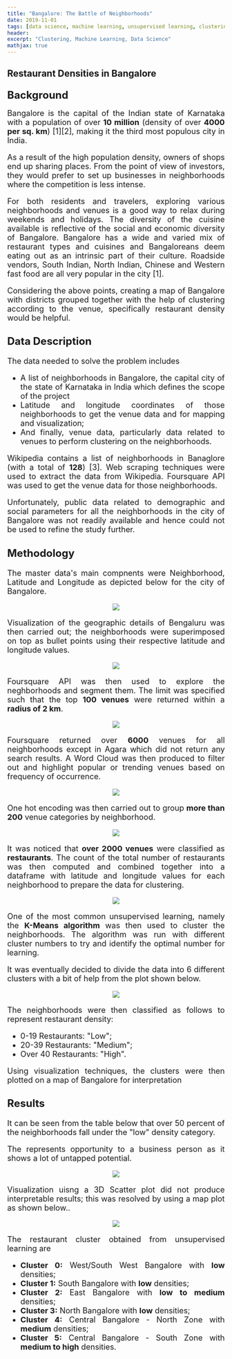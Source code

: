 ```yaml
---
title: "Bangalore: The Battle of Neighborhoods"
date: 2019-11-01
tags: [data science, machine learning, unsupervised learning, clustering] 
header:
excerpt: "Clustering, Machine Learning, Data Science"
mathjax: true
---
```


## Restaurant Densities in Bangalore

<font size="5"><h3>Background</h3></font>

<font size="4"><div style="text-align: justify"><p> Bangalore is the capital of the Indian state of Karnataka with a population of over <b>10 million</b> (density of over <b>4000 per sq. km</b>) [1][2], making it the third most populous city in India.</p>
  
<div style="text-align: justify"><p>As a result of the high population density, owners of shops end up sharing places. From the point of view of investors, they would prefer to set up businesses in neighborhoods where the competition is less intense.
  
<div style="text-align: justify"><p>For both residents and travelers, exploring various neighborhoods and venues is a good way to relax during weekends and holidays. The diversity of the cuisine available is reflective of the social and economic diversity of Bangalore. Bangalore has a wide and varied mix of restaurant types and cuisines and Bangaloreans deem eating out as an intrinsic part of their culture. Roadside vendors, South Indian, North Indian, Chinese and Western fast food are all very popular in the city [1].</p></div>

<div style="text-align: justify"><p>Considering the above points, creating a map of Bangalore with districts grouped together with the help of clustering according to the venue, specifically restaurant density would be helpful.</p>

<font size="5"><h3>Data Description</h3></font>

<font size="4"><p>The data needed to solve the problem includes</p>

<ul>
  <li>A list of neighborhoods in Bangalore, the capital city of the state of Karnataka in India which defines the scope of the project </li>
  <li>Latitude and longitude coordinates of those neighborhoods to get the venue data and for mapping and visualization;</li>
  <li>And finally, venue data, particularly data related to venues to perform clustering on the neighborhoods.</li>
</ul>

<p>Wikipedia contains a list of neighborhoods in Banaglore (with a total of <b>128</b>) [3]. Web scraping techniques were used to extract the data from Wikipedia. Foursquare API was used to get the venue data for those neighborhoods.</p>

<p>Unfortunately, public data related to demographic and social parameters for all the neighborhoods in the city of Bangalore was not readily available and hence could not be used to refine the study further.</p>

<font size="5"><h3>Methodology</h3></font>

<p></p>

<div style="text-align: justify"><p>The master data's main compnents were Neighborhood, Latitude and Longitude as depicted below for the city of Bangalore.</p>

<p></p>

<div style="text-align: center"><img src="{{ site.url }}{{ site.baseurl }}/assets/images/cnbr/cnbr_1.jpg">
  
<p></p>

<div style="text-align: justify"><p>Visualization of the geographic details of Bengaluru was then carried out; the neighborhoods were superimposed on top as bullet points using their respective latitude and longitude values.</p>

<div style="text-align: center"><img src="{{ site.url }}{{ site.baseurl }}/assets/images/cnbr/cnbr_2.jpg">
  
<p></p>

<div style="text-align: justify"><p>Foursquare API was then used to explore the neghborhoods and segment them. The limit was specified such that the top <b>100 venues</b> were returned within a <b>radius of 2 km</b>.</p>
  
<div style="text-align: center"><img src="{{ site.url }}{{ site.baseurl }}/assets/images/cnbr/cnbr_3.jpg">

<p></p>

<div style="text-align: justify"><p>Foursquare returned over <b>6000</b> venues for all neighborhoods except in Agara which did not return any search results. A Word Cloud was then produced to filter out and highlight popular or trending venues based on frequency of occurrence.</p> 

<div style="text-align: center"><img src="{{ site.url }}{{ site.baseurl }}/assets/images/cnbr/cnbr_4.jpg">
  
<p></p>

<div style="text-align: justify"><p>One hot encoding was then carried out to group <b>more than 200</b> venue categories by neighborhood.</p> 

<div style="text-align: center"><img src="{{ site.url }}{{ site.baseurl }}/assets/images/cnbr/cnbr_5.jpg">
  
<p></p>

<div style="text-align: justify"><p>It was noticed that <b>over 2000 venues</b> were classified as <b>restaurants</b>. The count of the total number of restaurants was then computed and combined together into a dataframe with latitude and longitude values for each neighborhood to prepare the data for clustering.</p>

<div style="text-align: center"><img src="{{ site.url }}{{ site.baseurl }}/assets/images/cnbr/cnbr_6.jpg">
  
<p></p>

<div style="text-align: justify"><p>One of the most common unsupervised learning, namely the <b>K-Means algorithm</b> was then used to cluster the neighborhoods. The algorithm was run with different cluster numbers to try and identify the optimal number for learning.</p>
  
<div style="text-align: justify"><p>It was eventually decided to divide the data into 6 different clusters with a bit of help from the plot shown below.</p>
  
<div style="text-align: center"><img src="{{ site.url }}{{ site.baseurl }}/assets/images/cnbr/cnbr_7.jpg">
  
<p></p>

<div style="text-align: justify"><p>The neighborhoods were then classified as follows to represent restaurant density:</p>
  
  <ul>
  <li>0-19 Restaurants: "Low";</li>
  <li>20-39 Restaurants: "Medium";</li>
  <li>Over 40 Restaurants: "High".</li>
</ul>

<div style="text-align: justify"><p>Using visualization techniques, the clusters were then plotted on a map of Bangalore for interpretation</p>
  
<font size="5"><h3>Results</h3></font>

<div style="text-align: justify"><p>It can be seen from the table below that over 50 percent of the neighborhoods fall under the "low" density category.</p>
  
<div style="text-align: justify"><p>The represents opportunity to a business person as it shows a lot of untapped potential.</p>

<div style="text-align: center"><img src="{{ site.url }}{{ site.baseurl }}/assets/images/cnbr/cnbr_8.jpg">
  
<p></p>

<div style="text-align: justify"><p>Visualization uisng a 3D Scatter plot did not produce interpretable results; this was resolved by using a map plot as shown below..</p>

<div style="text-align: center"><img src="{{ site.url }}{{ site.baseurl }}/assets/images/cnbr/cnbr_9.jpg">
  
<p></p>

<div style="text-align: justify"><p>The restaurant cluster obtained from unsupervised learning are</p>
  
  <ul>
  <li><b>Cluster 0:</b> West/South West Bangalore with <b>low</b> densities;</li>
  <li><b>Cluster 1:</b> South Bangalore with <b>low</b> densities;</li>
  <li><b>Cluster 2:</b> East Bangalore with <b>low to medium</b> densities;</li>
  <li><b>Cluster 3:</b> North Bangalore with <b>low</b> densities;</li>
  <li><b>Cluster 4:</b> Central Bangalore - North Zone with <b>medium</b> densities;</li>
  <li><b>Cluster 5:</b> Central Bangalore - South Zone with <b>medium to high</b> densities.</li>
</ul>





 
